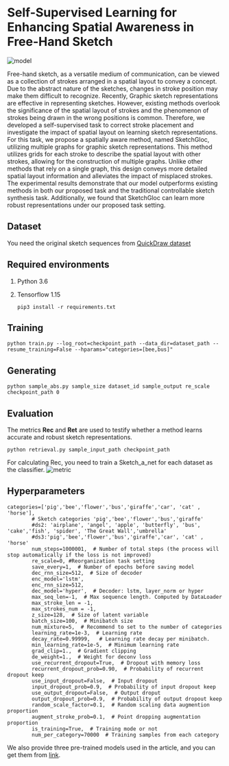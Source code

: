 
# Self-Supervised Learning for Enhancing Spatial Awareness in Free-Hand Sketch
![model](https://github.com/YbutN/SketchGloc/blob/main/imgs/model.png)

Free-hand sketch, as a versatile medium of communication, can be viewed as a collection of strokes arranged in a spatial layout to convey a concept. Due to the abstract nature of the sketches, changes in stroke position may make them difficult to recognize. Recently, Graphic sketch representations are effective in representing sketches. However, existing methods overlook the significance of the spatial layout of strokes and the phenomenon of strokes being drawn in the wrong positions is common. Therefore, we developed a self-supervised task to correct stroke placement and investigate the impact of spatial layout on learning sketch representations. For this task, we propose a spatially aware method, named SketchGloc, utilizing multiple graphs for graphic sketch representations. This method utilizes grids for each stroke to describe the spatial layout with other strokes, allowing for the construction of multiple graphs. Unlike other methods that rely on a single graph, this design conveys more detailed spatial layout information and alleviates the impact of misplaced strokes. The experimental results demonstrate that our model outperforms existing methods in both our proposed task and the traditional controllable sketch synthesis task. Additionally, we found that SketchGloc can learn more robust representations under our proposed task setting. 

## Dataset

You need the original sketch sequences from [QuickDraw dataset](https://quickdraw.withgoogle.com/data)



## Required environments

1. Python 3.6
2. Tensorflow 1.15
   
   ```pip3 install -r requirements.txt```

## Training
```
python train.py --log_root=checkpoint_path --data_dir=dataset_path --resume_training=False --hparams="categories=[bee,bus]"
```

## Generating
```
python sample_abs.py sample_size dataset_id sample_output re_scale checkpoint_path 0
```

## Evaluation

The metrics **Rec** and **Ret** are used to testify whether a method learns accurate and robust sketch representations.
```
python retrieval.py sample_input_path checkpoint_path
```
For calculating Rec, you need to train a Sketch_a_net for each dataset as the classifier. 
![metric](https://github.com/CMACH508/SketchGloc/blob/main/imgs/metric.png)

## Hyperparameters
```
categories=['pig','bee','flower','bus','giraffe','car', 'cat' , 'horse'],  
        # Sketch categories 'pig','bee','flower','bus','giraffe'
        #ds2: 'airplane', 'angel', 'apple', 'butterfly', 'bus', 'cake','fish', 'spider', 'The Great Wall','umbrella'
        #ds3:'pig','bee','flower','bus','giraffe','car', 'cat' , 'horse'
        num_steps=1000001,  # Number of total steps (the process will stop automatically if the loss is not improved)
        re_scale=0, #Reorganization task setting
        save_every=1,  # Number of epochs before saving model
        dec_rnn_size=512,  # Size of decoder
        enc_model='lstm',
        enc_rnn_size=512,
        dec_model='hyper',  # Decoder: lstm, layer_norm or hyper
        max_seq_len=-1,  # Max sequence length. Computed by DataLoader
        max_stroke_len = -1,
        max_strokes_num = -1,
        z_size=128,  # Size of latent variable
        batch_size=100,  # Minibatch size
        num_mixture=5,  # Recommend to set to the number of categories
        learning_rate=1e-3,  # Learning rate
        decay_rate=0.99999,   # Learning rate decay per minibatch.
        min_learning_rate=1e-5,  # Minimum learning rate
        grad_clip=1.,  # Gradient clipping
        de_weight=1.,  # Weight for deconv loss
        use_recurrent_dropout=True,  # Dropout with memory loss
        recurrent_dropout_prob=0.90,  # Probability of recurrent dropout keep
        use_input_dropout=False,  # Input dropout
        input_dropout_prob=0.9,  # Probability of input dropout keep
        use_output_dropout=False,  # Output droput
        output_dropout_prob=0.9,  # Probability of output dropout keep
        random_scale_factor=0.1,  # Random scaling data augmention proportion
        augment_stroke_prob=0.1,  # Point dropping augmentation proportion
        is_training=True,  # Training mode or not
        num_per_category=70000  # Training samples from each category
```
We also provide three pre-trained models used in the article, and you can get them from [link](https://quickdraw.withgoogle.com/data).


